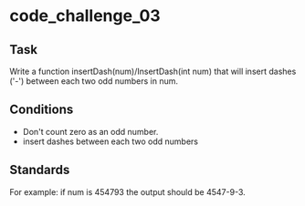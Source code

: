 # code_challenge_03
## Task
 Write a function insertDash(num)/InsertDash(int num) that will insert dashes ('-') between each two odd numbers in num.
## Conditions
 - Don't count zero as an odd number.
 - insert dashes between each two odd numbers
## Standards
 For example: if num is 454793 the output should be 4547-9-3.